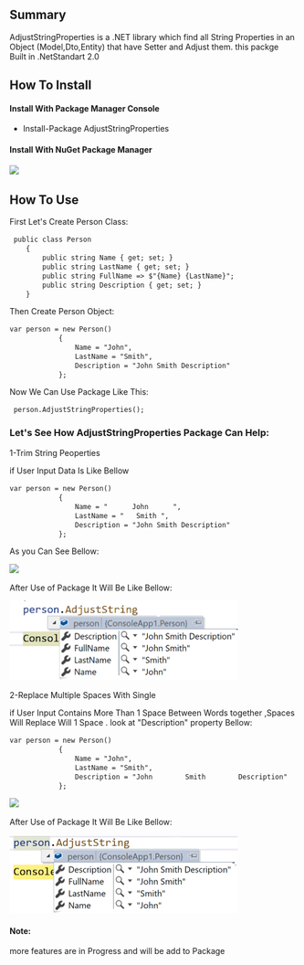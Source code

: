 ## Summary
AdjustStringProperties is a .NET library which find all String Properties in an Object (Model,Dto,Entity) that have Setter and Adjust them.
this packge Built in .NetStandart 2.0 

## How To Install
#### Install With Package Manager Console
- Install-Package AdjustStringProperties

#### Install With NuGet Package Manager
![](https://github.com/ARFarokhi/AdjustStringProperties/blob/master/AdjustStringProperty/AdjustStringProperty/Img/NuGet.png)

## How To Use
First Let's Create Person Class:
```
 public class Person
    {
        public string Name { get; set; }
        public string LastName { get; set; }
        public string FullName => $"{Name} {LastName}";
        public string Description { get; set; }
    }
```    
Then Create Person Object:
```
var person = new Person()
            {
                Name = "John",
                LastName = "Smith",
                Description = "John Smith Description"
            };
```
Now We Can Use Package Like This:
```
 person.AdjustStringProperties();
``` 
### Let's See How AdjustStringProperties Package Can Help:

1-Trim String Peoperties

if User Input Data Is Like Bellow 
```
var person = new Person()
            {
                Name = "      John      ",
                LastName = "   Smith ",
                Description = "John Smith Description"
            };
```
As you Can See Bellow:

<img src="https://github.com/ARFarokhi/AdjustStringProperties/blob/master/AdjustStringProperty/AdjustStringProperty/Img/BeforeTrim.png" width="400px"/>

After Use of Package It Will Be Like Bellow:

<img src="https://github.com/ARFarokhi/AdjustStringProperties/blob/master/AdjustStringProperty/AdjustStringProperty/Img/AfterTrim.png" width="400px"/>

2-Replace Multiple Spaces With Single

if User Input Contains More Than 1 Space Between Words together ,Spaces Will Replace Will 1 Space .
look at "Description" property Bellow:
```
var person = new Person()
            {
                Name = "John",
                LastName = "Smith",
                Description = "John        Smith        Description"
            };
``` 

<img src="https://github.com/ARFarokhi/AdjustStringProperties/blob/master/AdjustStringProperty/AdjustStringProperty/Img/BeforeReplace.png" width="400px"/>

After Use of Package It Will Be Like Bellow:

<img src="https://github.com/ARFarokhi/AdjustStringProperties/blob/master/AdjustStringProperty/AdjustStringProperty/Img/AfterReplace.png" width="400px"/>

#### Note:
more features are in Progress and will be add to Package



